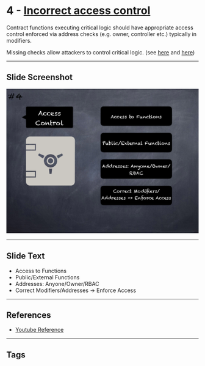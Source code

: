 # 4 - [Incorrect access control](Incorrect%20access%20control.md)
Contract functions executing critical logic should have appropriate access control enforced via address checks (e.g. owner, controller etc.) typically in modifiers. 

Missing checks allow attackers to control critical logic. (see [here](https://docs.openzeppelin.com/contracts/3.x/api/access) and [here](https://dasp.co/#item-2))

___
## Slide Screenshot
![04.png](../../images/4.Pitfalls%20and%20Best%20Practices%20101/004.png)
___
## Slide Text
- Access to Functions
- Public/External Functions
- Addresses: Anyone/Owner/RBAC
- Correct Modifiers/Addresses -> Enforce Access
___
## References
- [Youtube Reference](https://youtu.be/OOzyoaYIw2k?t=411)
___
## Tags